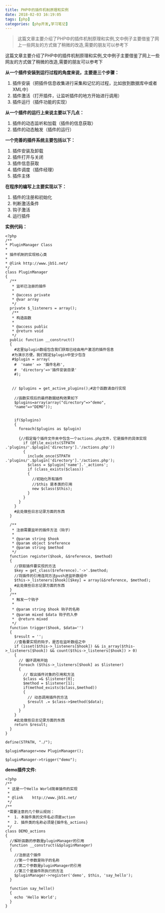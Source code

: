 ```yaml
---
title: PHP中的插件机制原理和实例
date: 2018-02-03 16:19:05
tags: [php]
categories: [php开发,学习笔记]
---
```

> 这篇文章主要介绍了PHP中的插件机制原理和实例,文中例子主要借鉴了网上一些网友的方式做了稍微的改造,需要的朋友可以参考下

这篇文章主要介绍了PHP中的插件机制原理和实例,文中例子主要借鉴了网上一些网友的方式做了稍微的改造,需要的朋友可以参考下

**从一个插件安装到运行过程的角度来说，主要是三个步骤：**

1. 插件安装（把插件信息收集进行采集和记忆的过程，比如放到数据库中或者XML中）
2. 插件激活（打开插件，让监听插件的地方开始进行调用）
3. 插件运行（插件功能的实现）

**从一个插件的运行上来说主要以下几点：**

1. 插件的动态监听和加载（插件的信息获取）
2. 插件的动态触发（插件的运行）

**一个完善的插件系统主要包括以下：**

1. 插件安装及卸载
2. 插件打开与关闭
3. 插件信息获取
4. 插件调度（插件经理）
5. 插件主体

**在程序的编写上主要实现以下：**

1. 插件的注册和初始化
2. 判断激活条件
3. 钩子激活
4. 运行插件

**实例代码：**

```
<?php
/** 
* PluginManager Class 
* 
* 插件机制的实现核心类 
* 
* @link http://www.jb51.net/ 
*/ 
class PluginManager 
{ 
  /** 
   * 监听已注册的插件 
   * 
   * @access private 
   * @var array 
   */ 
  private $_listeners = array(); 
   /** 
   * 构造函数 
   * 
   * @access public 
   * @return void 
   */ 
  public function __construct() 
  { 
    #这里$plugin数组包含我们获取已经由用户激活的插件信息 
   #为演示方便，我们假定$plugin中至少包含 
   #$plugin = array( 
    #  'name' => '插件名称', 
    #  'directory'=>'插件安装目录' 
    #); 
   
 
   // $plugins = get_active_plugins();#这个函数请自行实现 
 
    //函数实现后的最终数据结构效果如下
    $plugins=array(array("directory"=>"demo",
    "name"=>"DEMO"));
 
 
    if($plugins) 
    { 
      foreach($plugins as $plugin) 
 
      {//假定每个插件文件夹中包含一个actions.php文件，它是插件的具体实现 
        if (@file_exists(STPATH .'plugins/'.$plugin['directory'].'/actions.php')) 
        { 
          include_once(STPATH .'plugins/'.$plugin['directory'].'/actions.php'); 
          $class = $plugin['name'].'_actions'; 
          if (class_exists($class)) 
          { 
            //初始化所有插件 
            //$this 是本类的引用
            new $class($this); 
          } 
        } 
      } 
    } 
    #此处做些日志记录方面的东西 
  } 
 
  /** 
   * 注册需要监听的插件方法（钩子） 
   * 
   * @param string $hook 
   * @param object $reference 
   * @param string $method 
   */ 
  function register($hook, &$reference, $method) 
  { 
    //获取插件要实现的方法 
    $key = get_class($reference).'->'.$method; 
    //将插件的引用连同方法push进监听数组中 
    $this->_listeners[$hook][$key] = array(&$reference, $method); 
    #此处做些日志记录方面的东西 
  } 
  /** 
   * 触发一个钩子 
   * 
   * @param string $hook 钩子的名称 
   * @param mixed $data 钩子的入参 
   *  @return mixed 
   */ 
  function trigger($hook, $data='') 
  { 
    $result = ''; 
    //查看要实现的钩子，是否在监听数组之中 
    if (isset($this->_listeners[$hook]) && is_array($this->_listeners[$hook]) && count($this->_listeners[$hook]) > 0) 
    { 
      // 循环调用开始 
      foreach ($this->_listeners[$hook] as $listener) 
      { 
        // 取出插件对象的引用和方法 
        $class =& $listener[0]; 
        $method = $listener[1]; 
        if(method_exists($class,$method)) 
        { 
          // 动态调用插件的方法 
          $result .= $class->$method($data); 
        } 
      } 
    } 
    #此处做些日志记录方面的东西 
    return $result; 
  } 
} 
 
define(STPATH, "./");
 
$pluginManager=new PluginManager();
 
$pluginManager->trigger("demo");
```

**demo插件文件:**

```
<?php
/**
 * 这是一个Hello World简单插件的实现
 *
 * @link    http://www.jb51.net/
 */
/**
 *需要注意的几个默认规则：
 *  1. 本插件类的文件名必须是action
 *  2. 插件类的名称必须是{插件名_actions}
 */
class DEMO_actions
{
  //解析函数的参数是pluginManager的引用
  function __construct(&$pluginManager)
  {
    //注册这个插件
    //第一个参数是钩子的名称
    //第二个参数是pluginManager的引用
    //第三个是插件所执行的方法
    $pluginManager->register('demo', $this, 'say_hello');
  }
 
  function say_hello()
  {
    echo 'Hello World';
  }
}
```